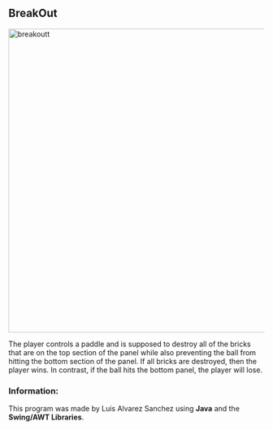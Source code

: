 
## BreakOut

<img width="598" alt="breakoutt" src="https://user-images.githubusercontent.com/37236328/45196965-b411fa80-b213-11e8-8764-2e2cac5588da.PNG">


The player controls a paddle and is supposed to destroy all of the bricks that are on the top section of the panel while also
preventing the ball from hitting the bottom section of the panel. If all bricks are destroyed, then the player wins. In
contrast, if the ball hits the bottom panel, the player will lose.


### Information: 

This program was made by Luis Alvarez Sanchez using **Java** and the **Swing/AWT Libraries**.
